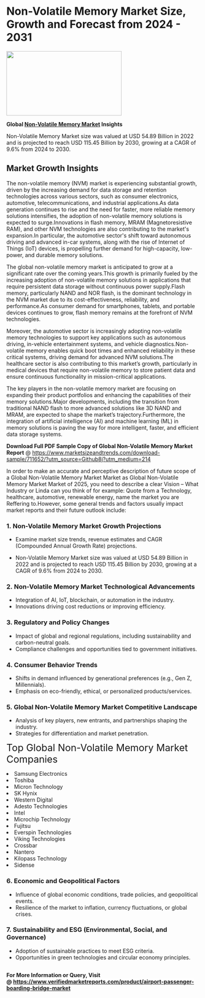 <H1>Non-Volatile Memory Market Size, Growth and Forecast from 2024 - 2031</H1><img class="aligncenter size-medium wp-image-584254" src="https://thirdeyenews.in/wp-content/uploads/2024/09/Global-Market-Research-300x168.jpeg" alt="" width="300" height="168" /><p><strong>Global&nbsp;<a href="https://www.marketsizeandtrends.com/download-sample/711652/?utm_source=Github8j?utm_medium=214">Non-Volatile Memory Market</a> Insights</strong></p><p>Non-Volatile Memory Market size was valued at USD 54.89 Billion in 2022 and is projected to reach USD 115.45 Billion by 2030, growing at a CAGR of 9.6% from 2024 to 2030.</p><p><h2>Market Growth Insights</h2> <p>The non-volatile memory (NVM) market is experiencing substantial growth, driven by the increasing demand for data storage and retention technologies across various sectors, such as consumer electronics, automotive, telecommunications, and industrial applications.As data generation continues to rise and the need for faster, more reliable memory solutions intensifies, the adoption of non-volatile memory solutions is expected to surge.Innovations in flash memory, MRAM (Magnetoresistive RAM), and other NVM technologies are also contributing to the market's expansion.In particular, the automotive sector's shift toward autonomous driving and advanced in-car systems, along with the rise of Internet of Things (IoT) devices, is propelling further demand for high-capacity, low-power, and durable memory solutions.</p> <p>The global non-volatile memory market is anticipated to grow at a significant rate over the coming years.This growth is primarily fueled by the increasing adoption of non-volatile memory solutions in applications that require persistent data storage without continuous power supply.Flash memory, particularly NAND and NOR flash, is the dominant technology in the NVM market due to its cost-effectiveness, reliability, and performance.As consumer demand for smartphones, tablets, and portable devices continues to grow, flash memory remains at the forefront of NVM technologies.</p> <p>Moreover, the automotive sector is increasingly adopting non-volatile memory technologies to support key applications such as autonomous driving, in-vehicle entertainment systems, and vehicle diagnostics.Non-volatile memory enables quick boot times and enhanced reliability in these critical systems, driving demand for advanced NVM solutions.The healthcare sector is also contributing to this market’s growth, particularly in medical devices that require non-volatile memory to store patient data and ensure continuous functionality in mission-critical applications.</p> <p>The key players in the non-volatile memory market are focusing on expanding their product portfolios and enhancing the capabilities of their memory solutions.Major developments, including the transition from traditional NAND flash to more advanced solutions like 3D NAND and MRAM, are expected to shape the market’s trajectory.Furthermore, the integration of artificial intelligence (AI) and machine learning (ML) in memory solutions is paving the way for more intelligent, faster, and efficient data storage systems.</p> <p><span class=""><strong>Download Full PDF Sample Copy of Global Non-Volatile Memory Market Report</strong> @ <a href="https://www.marketsizeandtrends.com/download-sample/711652/?utm_source=Github8j?utm_medium=214" target="_blank">https://www.marketsizeandtrends.com/download-sample/711652/?utm_source=Github8j?utm_medium=214</a></span></p><p>In order to make an accurate and perceptive description of future scope of a Global&nbsp;Non-Volatile Memory Market Market as Global&nbsp;Non-Volatile Memory Market Market of 2025, you need to describe a clear Vision &ndash; What Industry or Linda can you think of for example: Quote from a Technology, healthcare, automotive, renewable energy, name the market you are Reffering to.However, some general trends and factors usually impact market reports and their future outlook include:</p><h3>1.&nbsp;<strong>Non-Volatile Memory Market Growth Projections</strong></h3><ul><li>Examine market size trends, revenue estimates and CAGR (Compounded Annual Growth Rate) projections.</li><li><p>Non-Volatile Memory Market size was valued at USD 54.89 Billion in 2022 and is projected to reach USD 115.45 Billion by 2030, growing at a CAGR of 9.6% from 2024 to 2030.</p></li></ul><h3>2.&nbsp;<strong>Non-Volatile Memory Market Technological Advancements</strong></h3><ul><li>Integration of AI, IoT, blockchain, or automation in the industry.</li><li>Innovations driving cost reductions or improving efficiency.</li></ul><h3>3.&nbsp;<strong>Regulatory and Policy Changes</strong></h3><ul><li>Impact of global and regional regulations, including sustainability and carbon-neutral goals.</li><li>Compliance challenges and opportunities tied to government initiatives.</li></ul><h3>4.&nbsp;<strong>Consumer Behavior Trends</strong></h3><ul><li>Shifts in demand influenced by generational preferences (e.g., Gen Z, Millennials).</li><li>Emphasis on eco-friendly, ethical, or personalized products/services.</li></ul><h3>5.&nbsp;<strong>Global Non-Volatile Memory Market Competitive Landscape</strong></h3><ul><li>Analysis of key players, new entrants, and partnerships shaping the industry.</li><li>Strategies for differentiation and market penetration.</li></ul><p data-pm-slice="1 1 []"><span style="color: inherit; font-family: inherit; font-size: 25px;">Top Global Non-Volatile Memory Market Companies</span></p><div class="" data-test-id=""><p><li>Samsung Electronics</li><li> Toshiba</li><li> Micron Technology</li><li> SK Hynix</li><li> Western Digital</li><li> Adesto Technologies</li><li> Intel</li><li> Microchip Technology</li><li> Fujitsu</li><li> Everspin Technologies</li><li> Viking Technologies</li><li> Crossbar</li><li> Nantero</li><li> Kilopass Technology</li><li> Sidense</li></p></div><h3>6.&nbsp;<strong>Economic and Geopolitical Factors</strong></h3><ul><li>Influence of global economic conditions, trade policies, and geopolitical events.</li><li>Resilience of the market to inflation, currency fluctuations, or global crises.</li></ul><h3>7.&nbsp;<strong>Sustainability and ESG (Environmental, Social, and Governance)</strong></h3><ul><li>Adoption of sustainable practices to meet ESG criteria.</li><li>Opportunities in green technologies and circular economy principles.</li></ul><h2><strong style="font-size: 14px;">For More Information or Query, Visit @&nbsp;</strong><a style="background-color: #ffffff; font-size: 14px;" href="https://www.marketsizeandtrends.com/report/non-volatile-memory-market/" target="_blank">https://www.verifiedmarketreports.com/product/airport-passenger-boarding-bridge-market</a></h2>